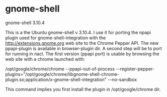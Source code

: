 # gnome-shell
gnome-shell 3.10.4

This is a the Ubuntu gnome-shell v 3.10.4. I use it for porting the npapi plugin used for gnome-shell-integration with the http://extensions.gnome.org web site to the Chrome Pepper API.
The new ppapi-plugin is available in browser-plugin dir.
A second step will be to port for running in nacl.
The first version (ppapi port) is usable by browsing the web site with a chrome launched with:

/opt/google/chrome/chrome --ppapi-out-of-process --register-pepper-plugins="/opt/google/chrome/libgnome-shell-chrome-plugin.so;application/x-gnome-shell-integration" --no-sandbox

This command implies you first install the plugin in /opt/google/chrome dir.
